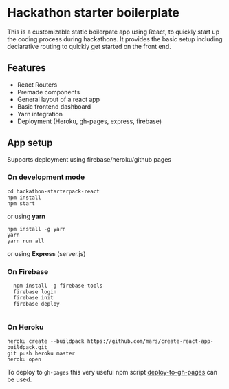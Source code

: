



# Hackathon starter boilerplate

This is a customizable static boilerpate app using React, to quickly start up the coding process during hackathons. It provides the basic setup including declarative routing to quickly get started on the front end.


## Features

* React Routers
* Premade components
* General layout of a react app
* Basic frontend dashboard
* Yarn integration
* Deployment (Heroku, gh-pages, express, firebase)


## App setup

Supports deployment using firebase/heroku/github pages

### On development mode

``` 
cd hackathon-starterpack-react
npm install
npm start
``` 

or using **yarn**
``` 
npm install -g yarn
yarn
yarn run all
``` 

or using **Express** (server.js)

### On Firebase

``` 
  npm install -g firebase-tools
  firebase login
  firebase init
  firebase deploy
  
```

### On Heroku

```
heroku create --buildpack https://github.com/mars/create-react-app-buildpack.git
git push heroku master
heroku open
```

To deploy to `gh-pages` this very useful npm script [deploy-to-gh-pages](https://www.npmjs.com/package/deploy-to-gh-pages) can be used. 

